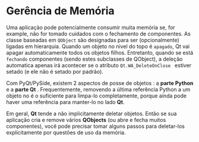 # Gerência de Memória

Uma aplicação pode potencialmente consumir muita memória
se, for example, não for tomado cuidados com o fechamento de componentes.
As classe baseadas em `QObject` são designadas para ser (opcionalmente) ligadas em hierarquia.
Quando um objeto no nivel do topo é `apagado`, Qt vai apagar automaticamente todos os objetos filhos.
Entretanto, quando se está `fechando` componentes (sendo estes subclasses de QObject), 
a deleção automatica apenas irá acontecer se o atributo `Qt.WA_DeleteOnClose `
estiver setado (e ele não é setado por padrão).

Com PyQt/PySide, existem 2 aspectos de posse de objetos : a **parte Python** e a **parte Qt** . Frequentemente, removendo a última referência Python a um objeto no é o suficiente para limpa-lo completamente, porque ainda pode haver uma referência para manter-lo no lado **Qt**.

Em geral, **Qt** tende a não implicitamente deletar objetos. Então se sua aplicação cria e remove vários **QObjects** (ou abre e fecha muitos componentes), você pode precisar tomar alguns passos para deletar-los explicitamente por questões de uso da memória.
